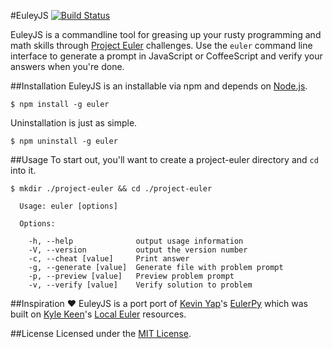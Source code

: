 #EuleyJS     [![Build Status](https://travis-ci.org/EulerJS/EulerJS.svg?branch=master)](https://travis-ci.org/EulerJS/EulerJS)

EuleyJS is a commandline tool for greasing up your rusty programming and math skills through [Project Euler](http://projecteuler.net/) challenges. Use the `euler` command line interface to generate a prompt in JavaScript or CoffeeScript and verify your answers when you're done.

##Installation
EuleyJS is an installable via npm and depends on [Node.js](http://nodejs.org/).
```
$ npm install -g euler
```

Uninstallation is just as simple.
```
$ npm uninstall -g euler
```

##Usage
To start out, you'll want to create a project-euler directory and `cd` into it.
```
$ mkdir ./project-euler && cd ./project-euler
```

```
  Usage: euler [options]

  Options:

    -h, --help              output usage information
    -V, --version           output the version number
    -c, --cheat [value]     Print answer
    -g, --generate [value]  Generate file with problem prompt
    -p, --preview [value]   Preview problem prompt
    -v, --verify [value]    Verify solution to problem
```

##Inspiration :heart:
EuleyJS is a port port of [Kevin Yap](http://kevinyap.ca/)'s [EulerPy](https://github.com/iKevinY/EulerPy) which was built on [Kyle Keen](http://kmkeen.com/)'s [Local Euler](http://kmkeen.com/local-euler/) resources.

##License
Licensed under the [MIT License](https://github.com/iKevinY/EulerPy/blob/master/LICENSE).
